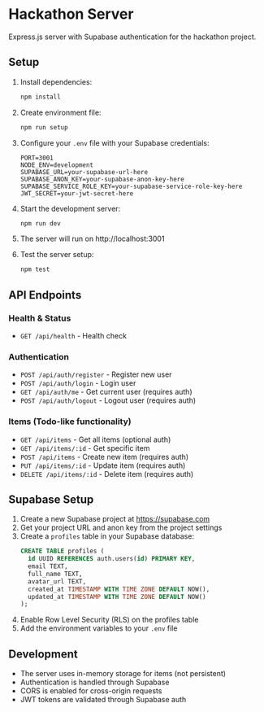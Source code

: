 # Hackathon Server

Express.js server with Supabase authentication for the hackathon project.

## Setup

1. Install dependencies:
   ```bash
   npm install
   ```

2. Create environment file:
   ```bash
   npm run setup
   ```

3. Configure your `.env` file with your Supabase credentials:
   ```
   PORT=3001
   NODE_ENV=development
   SUPABASE_URL=your-supabase-url-here
   SUPABASE_ANON_KEY=your-supabase-anon-key-here
   SUPABASE_SERVICE_ROLE_KEY=your-supabase-service-role-key-here
   JWT_SECRET=your-jwt-secret-here
   ```

4. Start the development server:
   ```bash
   npm run dev
   ```

5. The server will run on http://localhost:3001

6. Test the server setup:
   ```bash
   npm test
   ```

## API Endpoints

### Health & Status
- `GET /api/health` - Health check

### Authentication
- `POST /api/auth/register` - Register new user
- `POST /api/auth/login` - Login user
- `GET /api/auth/me` - Get current user (requires auth)
- `POST /api/auth/logout` - Logout user (requires auth)

### Items (Todo-like functionality)
- `GET /api/items` - Get all items (optional auth)
- `GET /api/items/:id` - Get specific item
- `POST /api/items` - Create new item (requires auth)
- `PUT /api/items/:id` - Update item (requires auth)
- `DELETE /api/items/:id` - Delete item (requires auth)

## Supabase Setup

1. Create a new Supabase project at https://supabase.com
2. Get your project URL and anon key from the project settings
3. Create a `profiles` table in your Supabase database:
   ```sql
   CREATE TABLE profiles (
     id UUID REFERENCES auth.users(id) PRIMARY KEY,
     email TEXT,
     full_name TEXT,
     avatar_url TEXT,
     created_at TIMESTAMP WITH TIME ZONE DEFAULT NOW(),
     updated_at TIMESTAMP WITH TIME ZONE DEFAULT NOW()
   );
   ```
4. Enable Row Level Security (RLS) on the profiles table
5. Add the environment variables to your `.env` file

## Development

- The server uses in-memory storage for items (not persistent)
- Authentication is handled through Supabase
- CORS is enabled for cross-origin requests
- JWT tokens are validated through Supabase auth
